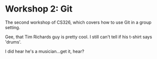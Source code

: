 # Workshop 2: Git

The second workshop of CS326, which covers how to use Git in a group setting.

Gee, that Tim Richards guy is pretty cool.  I still can't tell if his t-shirt says 'drums'.

I did hear he's a musician...get it, hear?

